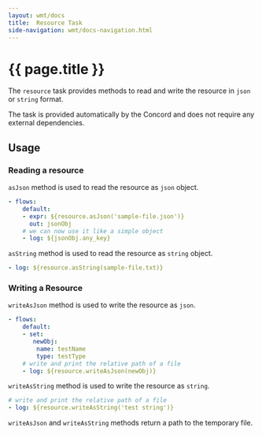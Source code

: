 ```yaml
---
layout: wmt/docs
title:  Resource Task
side-navigation: wmt/docs-navigation.html
---
```


# {{ page.title }}

The `resource` task provides methods to read and write the resource in `json` or `string` format.

The task is provided automatically by the Concord and does not
require any external dependencies.

<a name="usage"/>

## Usage

### Reading a resource
`asJson` method is used to read the resource as `json` object.
```yaml
- flows:
    default:
    - expr: ${resource.asJson('sample-file.json')}
      out: jsonObj
    # we can now use it like a simple object
    - log: ${jsonObj.any_key}
```
`asString` method is used to read the resource as `string` object.
```yaml
- log: ${resource.asString(sample-file.txt)}
```

### Writing a Resource
`writeAsJson` method is used to write the resource as `json`.
```yaml
- flows:
    default:
    - set:
       newObj:
        name: testName
        type: testType
    # write and print the relative path of a file
    - log: ${resource.writeAsJson(newObj)} 
```
`writeAsString` method is used to write the resource as `string`.
```yaml
# write and print the relative path of a file
- log: ${resource.writeAsString('test string')} 
```

`writeAsJson` and `writeAsString` methods return a path to the temporary file.